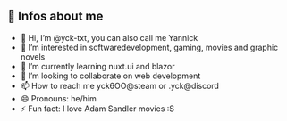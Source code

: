 ## 👺 Infos about me

- 👋 Hi, I’m @yck-txt, you can also call me Yannick
- 👀 I’m interested in softwaredevelopment, gaming, movies and graphic novels
- 🌱 I’m currently learning nuxt.ui and blazor
- 💞️ I’m looking to collaborate on web development
- 📫 How to reach me yck6OO@steam or .yck@discord
- 😄 Pronouns: he/him
- ⚡ Fun fact: I love Adam Sandler movies :S


<!--yck-txt/yck-txt is a ✨ special ✨ repository because its `README.md` (this file) appears on your GitHub profile.
You can click the Preview link to take a look at your changes.
--->
